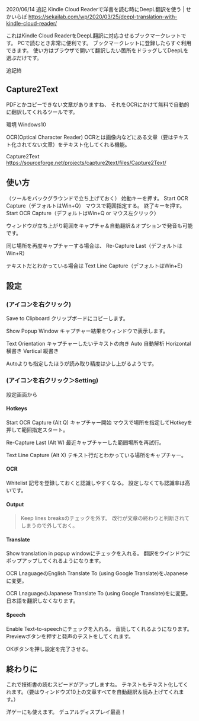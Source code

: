 <!--
title:   文章をコピーできない英語の電子技術書籍を、無料でOCR&Google自動翻訳＆読むツール＆DeepL翻訳紹介。
tags:    英語,英語学習
id:      be8f4918e462f1b0886c
private: false
-->
2020/06/14 追記
Kindle Cloud Readerで洋書を読む時にDeepL翻訳を使う | せかいらぼ
https://sekailab.com/wp/2020/03/25/deepl-translation-with-kindle-cloud-reader/

これはKindle Cloud ReaderをDeepL翻訳に対応させるブックマークレットです。
PCで読むとき非常に便利です。
ブックマークレットに登録したらすぐ利用できます。
使い方はブラウザで開いて翻訳したい箇所をドラッグしてDeepLを選ぶだけです。

追記終

## Capture2Text
PDFとかコピーできない文章がありますね、
それをOCRにかけて無料で自動的に翻訳してくれるツールです。

環境 Windows10

OCR(Optical Character Reader)
OCRとは画像内などにある文章（要はテキスト化されてない文章）をテキスト化してくれる機能。

Capture2Text
https://sourceforge.net/projects/capture2text/files/Capture2Text/

## 使い方
（ツールをバックグラウンドで立ち上げておく）
始動キーを押す。
Start OCR Capture（デフォルトはWin+Q）
マウスで範囲指定する。
終了キーを押す。
Start OCR Capture（デフォルトはWin+Q or マウス左クリック）

ウィンドウが立ち上がり範囲をキャプチャ＆自動翻訳＆オプションで発音も可能です。

同じ場所を再度キャプチャーする場合は、
Re-Capture Last（デフォルトはWin+R）

テキストだとわかっている場合は
Text Line Capture（デフォルトはWin+E）

## 設定
### (アイコンを右クリック)
Save to Clipboard
クリップボードにコピーします。

Show Popup Window
キャプチャー結果をウィンドウで表示します。

Text Orientation
キャプチャーしたいテキストの向き
Auto 自動解析
Horizontal 横書き
Vertical 縦書き

Autoよりも指定したほうが読み取り精度は少し上がるようです。


### (アイコンを右クリック＞Setting)
設定画面から
#### Hotkeys
Start OCR Capture (Alt Q) キャプチャー開始
マウスで場所を指定してHotkeyを押して範囲指定スタート。

Re-Capture Last (Alt W) 最近キャプチャーした範囲場所を再試行。

Text Line Capture (Alt X) テキスト行だとわかっている場所をキャプチャー。


#### OCR
Whitelist
記号を登録しておくと認識しやすくなる。
設定しなくても認識率は高いです。

#### Output
>Keep lines breaksのチェックを外す。
改行が文章の終わりと判断されてしまうので外しておく。

#### Translate
Show translation in popup windowにチェックを入れる。
翻訳をウインドウにポップアップしてくれるようになります。

OCR LnaguageのEnglish
Translate To (using Google Translate)をJapaneseに変更。

OCR LnaguageのJapanese
Translate To (using Google Translate)を<Do Not Translate>に変更。
日本語を翻訳しなくなります。


#### Speech
Enable Text-to-speechにチェックを入れる。
音読してくれるようになります。
Previewボタンを押すと発声のテストをしてくれます。

OKボタンを押し設定を完了させる。

## 終わりに
これで技術書の読むスピードがアップしますね。
テキストもテキスト化してくれます。（要はウィンドウズ10上の文章すべてを自動翻訳＆読み上げてくれます。）

洋ゲーにも使えます。
デュアルディスプレイ最高！